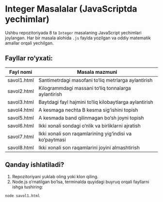 # Integer Masalalar (JavaScriptda yechimlar)

Ushbu repozitoriyada 8 ta `Integer` masalaning JavaScript yechimlari joylangan. Har bir masala alohida `.js` faylda yozilgan va oddiy matematik amallar orqali yechilgan.

## Fayllar ro‘yxati:

| Fayl nomi       | Masala mazmuni |
|------------------|-----------------|
| savol1.html | Santimetrdagi masofani to‘liq metrlarga aylantirish |
| savol2.html | Kilogrammdagi massani to‘liq tonnalarga aylantirish |
| savol3.html | Baytdagi fayl hajmini to‘liq kilobaytlarga aylantirish |
| savol4.html | A kesmaga nechta B kesma sig‘ishini topish |
| savol5.html | A kesmada band qilinmagan bo‘sh joyni topish |
| savol6.html | Ikki xonali sondagi o‘nlik va birliklarni ajratish |
| savol7.html | Ikki xonali son raqamlarining yig‘indisi va ko‘paytmasi |
| savol8.html | Ikki xonali son raqamlarini joyini almashtirish |

## Qanday ishlatiladi?

1. Repozitoriyani yuklab oling yoki klon qiling.
2. Node.js o‘rnatilgan bo‘lsa, terminalda quyidagi buyruq orqali fayllarni ishga tushiring:

```bash
node savol1.html
